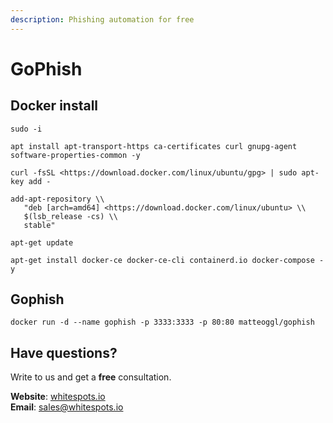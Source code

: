 ```yaml
---
description: Phishing automation for free
---
```


# GoPhish

## Docker install

```text
sudo -i

apt install apt-transport-https ca-certificates curl gnupg-agent software-properties-common -y

curl -fsSL <https://download.docker.com/linux/ubuntu/gpg> | sudo apt-key add -

add-apt-repository \\
   "deb [arch=amd64] <https://download.docker.com/linux/ubuntu> \\
   $(lsb_release -cs) \\
   stable"

apt-get update

apt-get install docker-ce docker-ce-cli containerd.io docker-compose -y
```

## Gophish

```text
docker run -d --name gophish -p 3333:3333 -p 80:80 matteoggl/gophish
```

## Have questions?

Write to us and get a **free** consultation.

**Website**: [whitespots.io](https://whitespots.io/?utm=appsecwiki)   
**Email**: [sales@whitespots.io](mailto:sales@whitespots.io)

